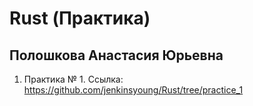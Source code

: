 # Rust (Практика)
## Полошкова Анастасия Юрьевна

1) Практика № 1. Ссылка: https://github.com/jenkinsyoung/Rust/tree/practice_1
